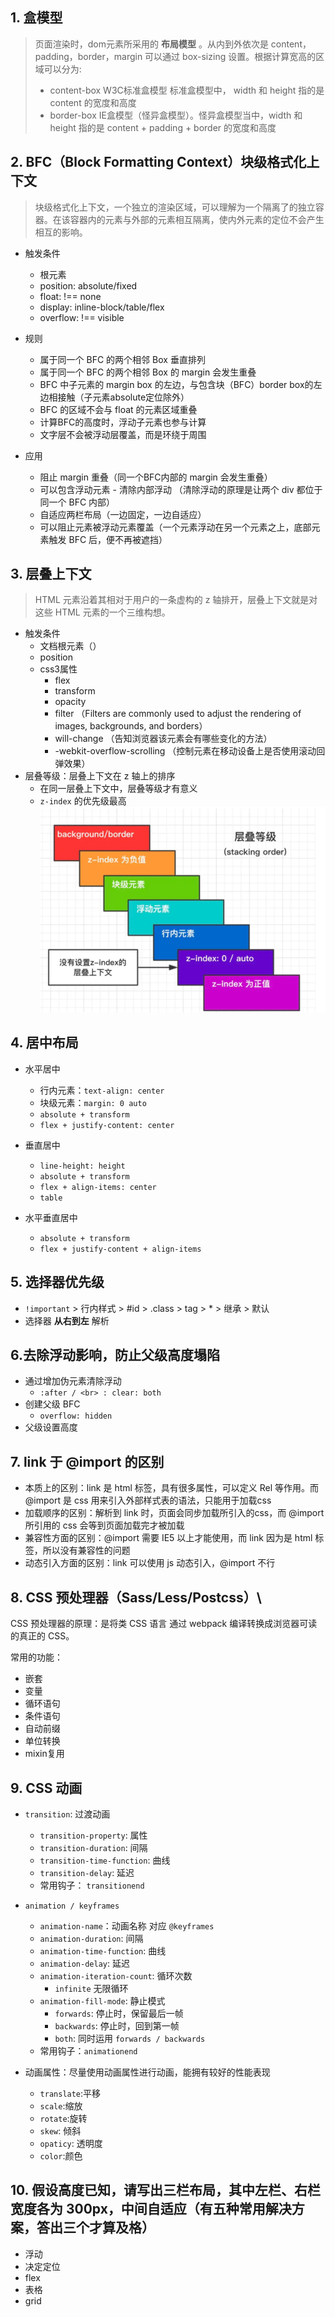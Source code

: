 ## 1. 盒模型
> 页面渲染时，dom元素所采用的 **布局模型** 。从内到外依次是 content，padding，border，margin 可以通过 box-sizing 设置。根据计算宽高的区域可以分为:
> - content-box W3C标准盒模型 标准盒模型中， width 和 height 指的是 content 的宽度和高度
> - border-box IE盒模型（怪异盒模型）。怪异盒模型当中，width 和 height 指的是 content + padding + border 的宽度和高度

## 2. BFC（Block Formatting Context）块级格式化上下文
> 块级格式化上下文，一个独立的渲染区域，可以理解为一个隔离了的独立容器。在该容器内的元素与外部的元素相互隔离，使内外元素的定位不会产生相互的影响。

- 触发条件
  - 根元素
  - position: absolute/fixed
  - float: !== none
  - display: inline-block/table/flex
  - overflow: !== visible

- 规则
  - 属于同一个 BFC 的两个相邻 Box 垂直排列
  - 属于同一个 BFC 的两个相邻 Box 的 margin 会发生重叠
  - BFC 中子元素的 margin box 的左边，与包含块（BFC）border box的左边相接触（子元素absolute定位除外）
  - BFC 的区域不会与 float 的元素区域重叠
  - 计算BFC的高度时，浮动子元素也参与计算
  - 文字层不会被浮动层覆盖，而是环绕于周围

- 应用
  - 阻止 margin 重叠（同一个BFC内部的 margin 会发生重叠）
  - 可以包含浮动元素 - 清除内部浮动 （清除浮动的原理是让两个 div 都位于同一个 BFC 内部）
  - 自适应两栏布局（一边固定，一边自适应）
  - 可以阻止元素被浮动元素覆盖（一个元素浮动在另一个元素之上，底部元素触发 BFC 后，便不再被遮挡）

## 3. 层叠上下文
> HTML 元素沿着其相对于用户的一条虚构的 z 轴排开，层叠上下文就是对这些 HTML 元素的一个三维构想。
- 触发条件
  - 文档根元素（<html>）
  - position
  - css3属性
    - flex
    - transform
    - opacity
    - filter （Filters are commonly used to adjust the rendering of images, backgrounds, and borders）
    - will-change （告知浏览器该元素会有哪些变化的方法）
    - -webkit-overflow-scrolling （控制元素在移动设备上是否使用滚动回弹效果）
- 层叠等级：层叠上下文在 z 轴上的排序
  - 在同一层叠上下文中，层叠等级才有意义
  - `z-index` 的优先级最高
  ![层叠顺序](./images/层叠等级.png)

## 4. 居中布局

- 水平居中
  - 行内元素：`text-align: center`
  - 块级元素：`margin: 0 auto`
  - `absolute + transform`
  - `flex + justify-content: center`

- 垂直居中
  - `line-height: height`
  - `absolute + transform`
  - `flex + align-items: center`
  - `table`

- 水平垂直居中
  - `absolute + transform`
  - `flex + justify-content + align-items`

## 5. 选择器优先级

- `!important` > 行内样式 > #id > .class > tag > * > 继承 > 默认
- 选择器 **从右到左** 解析 

## 6.去除浮动影响，防止父级高度塌陷

- 通过增加伪元素清除浮动
  - `:after / <br> : clear: both`
- 创建父级 BFC
  - `overflow: hidden`
- 父级设置高度

## 7. link 于 @import 的区别

- 本质上的区别：link 是 html 标签，具有很多属性，可以定义 Rel 等作用。而 @import 是 css 用来引入外部样式表的语法，只能用于加载css
- 加载顺序的区别：解析到 link 时，页面会同步加载所引入的css，而 @import 所引用的 css 会等到页面加载完才被加载
- 兼容性方面的区别：@import 需要 IE5 以上才能使用，而 link 因为是 html 标签，所以没有兼容性的问题
- 动态引入方面的区别：link 可以使用 js 动态引入，@import 不行

## 8. CSS 预处理器（Sass/Less/Postcss）\

CSS 预处理器的原理：是将类 CSS 语言 通过 webpack 编译转换成浏览器可读的真正的 CSS。

常用的功能：

- 嵌套
- 变量
- 循环语句
- 条件语句
- 自动前缀
- 单位转换
- mixin复用

## 9. CSS 动画

- `transition`: 过渡动画
  - `transition-property`: 属性
  - `transition-duration`: 间隔
  - `transition-time-function`: 曲线
  - `transition-delay`: 延迟
  - 常用钩子： `transitionend`

- `animation / keyframes`
  - `animation-name`：动画名称 对应 `@keyframes`
  - `animation-duration`: 间隔
  - `animation-time-function`: 曲线
  - `animation-delay`: 延迟
  - `animation-iteration-count`: 循环次数
    - `infinite` 无限循环
  - `animation-fill-mode`: 静止模式
    - `forwards`: 停止时，保留最后一帧
    - `backwards`: 停止时，回到第一帧
    - `both`: 同时运用 `forwards / backwards`
  - 常用钩子：`animationend`

- 动画属性：尽量使用动画属性进行动画，能拥有较好的性能表现
  - `translate`:平移
  - `scale`:缩放 
  - `rotate`:旋转
  - `skew`: 倾斜
  - `opaticy`: 透明度
  - `color`:颜色

## 10. 假设高度已知，请写出三栏布局，其中左栏、右栏宽度各为 300px，中间自适应（有五种常用解决方案，答出三个才算及格）
  - 浮动
  - 决定定位
  - flex
  - 表格
  - grid